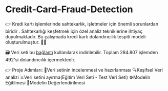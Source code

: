 # Credit-Card-Fraud-Detection
👉 Kredi kartı işlemlerinde sahtekarlık, işletmeler için önemli sorunlardan biridir . Sahtekarlığı keşfetmek için özel analiz tekniklerine ihtiyaç duyulmaktadır. Bu çalışmada kredi kartı dolandırıcılık tespiti modeli oluşturulmuştur. 👩‍💻

🗃️ Veri seti bu [bağlantı](https://www.kaggle.com/mlg-ulb/creditcardfraud) kullanılarak indirilebilir. Toplam 284.807 işlemden 492'si dolandırıcılık içermektedir.

👉 Proje Adımları:
👀Veri setinin incelenmesi ve hazırlanması
🔍Keşifsel Veri analizi
⚔️Veri setini ayırma(Eğitim Veri Seti - Test Veri Seti)
⚙️Modelin Eğitilmesi
🔮Modelin Değerlendirilmesi 
